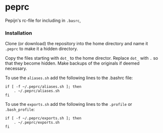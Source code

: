 # peprc


Pepijn's rc-file for including in `.basrc`, 

### Installation

Clone (or download) the repository into the home directory and name it `.peprc` to make it a hidden directory.


Copy the files starting with `dot_` to the home director. Replace `dot_` with `.` so that they become hidden. Make backups of the originals if deemed necessary.

To use the `aliases.sh` add the following lines to the .bashrc file:

    if [ -f ~/.peprc/aliases.sh ]; then
        . ~/.peprc/aliases.sh
    fi


To use the `exports.sh` add the following lines to the `.profile` or `.bash_profile`:


    if [ -f ~/.peprc/exports.sh ]; then
        . ~/.peprc/exports.sh
    fi
